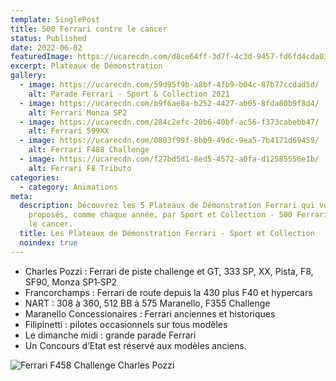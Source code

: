 ```yaml
---
template: SinglePost
title: 500 Ferrari contre le cancer
status: Published
date: 2022-06-02
featuredImage: https://ucarecdn.com/d8ce64ff-3d7f-4c3d-9457-fd6fd4cda03d/
excerpt: Plateaux de Démonstration
gallery:
  - image: https://ucarecdn.com/59d95f9b-a8bf-4fb9-b04c-87b77ccdad5d/
    alt: Parade Ferrari - Sport & Collection 2021
  - image: https://ucarecdn.com/b9f6ae8a-b252-4427-ab05-8fda80b9f8d4/
    alt: Ferrari Monza SP2
  - image: https://ucarecdn.com/284c2efc-20b6-40bf-ac56-f373cabebb47/
    alt: Ferrari 599XX
  - image: https://ucarecdn.com/0803f99f-8bb9-49dc-9ea5-7b4171d69459/
    alt: Ferrari F488 Challenge
  - image: https://ucarecdn.com/f27bd5d1-8ed5-4572-a0fa-d12585556e1b/
    alt: Ferrari F8 Tributo
categories:
  - category: Animations
meta:
  description: Découvrez les 5 Plateaux de Démonstration Ferrari qui vous sont
    proposés, comme chaque année, par Sport et Collection - 500 Ferrari contre
    le cancer.
  title: Les Plateaux de Démonstration Ferrari - Sport et Collection
  noindex: true
---
```

* Charles Pozzi : Ferrari de piste challenge et GT, 333 SP, XX, Pista, F8, SF90, Monza SP1‐SP2
* Francorchamps : Ferrari de route depuis la 430 plus F40 et hypercars
* NART : 308 à 360, 512 BB à 575 Maranello, F355 Challenge
* Maranello Concessionaires : Ferrari anciennes et historiques
* Filipinetti : pilotes occasionnels sur tous modèles
* Le dimanche midi : grande parade Ferrari
* Un Concours d’Etat est réservé aux modèles anciens.



![Ferrari F458 Challenge Charles Pozzi](https://ucarecdn.com/40f29e96-6ccb-4494-ae64-87338ffaffa7/ "Ferrari F458 Challenge Charles Pozzi")